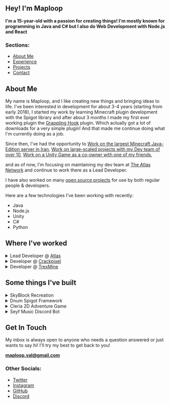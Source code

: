 
## Hey! I'm Maploop
**I'm a 15-year-old with a passion for creating things! I'm mostly known for programming in Java and C# but I also do Web Development with Node.js and React**

### Sections:
- [About Me](#about-me)
- [Experience](#where-ive-worked)
- [Projects](#some-things-ive-built)
- [Contact](#get-in-touch)

## About Me
My name is Maploop, and I like creating new things and bringing ideas to life.
I've been interested in development for about 3-4 years (starting from early 2018),
I started my work by learning Minecraft plugin development with the Spigot library
and after about 3 months I made my first ever working plugin the
[Grappling Hook](https://www.spigotmc.org/resources/grappling-hook-plugin-1-16-plugin.87186/) plugin.
Which actually got a lot of downloads for a very simple plugin! And that made me continue
doing what I'm currently doing as a job.

Since then, I've had the opportunity to
[Work on the largest Minecraft Java-Edition server in Iran](https://trexmine.com/),
[Work on large-scaled projects with my Dev team of over 10](https://github.com/AtlasNetworkDev),
[Work on a Unity Game as a co-owner with one of my friends](https://github.com/GaMeIsNtOvEr),

and as of now, I'm focusing on maintaining my dev team at
[The Atlas Network](https://discord.com/invite/atlasmc)
and continue to work there as a Lead Developer.

I have also worked on many [open source projects](https://github.com/Maploop/Atlas2FA)
for use by both regular people & developers.

Here are a few technologies I’ve been working with recently:
- Java
- Node.js
- Unity
- C#
- Python

## Where I've worked
<details><summary>Lead Developer @ <a href='https://discord.gg/invite/atlasmc'>Atlas</a></summary>
January 2021 - Present

- Communicate and manage multi-disciplinary teams of engineers, designers, producers, and clients on a daily basis
- Work with a variety of different languages, platforms, frameworks, and content management systems such as Java, JSP, JavaScript and Python
- Write modern, performant, maintainable code for a diverse array of client and internal projects
- Contributed to the Atlas2FA API and made our 2FA system easier to work with

</details>

<details><summary>Developer @ <a href='https://github.com/Maploop'>Crackpixel</a></summary>
September 2020 - January 2021

- Worked on multiple Minecraft plugins
- Initiated the first large-scaled project
- Communication with players -- taking in ideas and bug reports
- Handling the backend servers with Perodactyl
  **The server was disbanded due to problems between the owners of the server**

</details>

<details><summary>Developer @ <a href='https://trexmine.com'>TrexMine</a></summary>
January 2021 - April 2021

- Worked on multiple projects
- Worked on a large-scaled custom BedWars project
- Backend database management with MySQL

</details>

## Some things I've built
<details><summary>SkyBlock Recreation</summary>

The best commercial Hypixel SkyBlock Sandbox / Recreation currently available. 
Contains <a href='https://www.youtube.com/watch?v=Ki-pgqXw8mQ'>Gemstones</a>, <a href='https://media.discordapp.net/attachments/830482566136987648/991690240358109195/unknown.png'>70% of Hypixels Items</a>, <a href='https://youtu.be/afpA8XtUrGg'>Dwarven Mines</a>, <a href='https://cdn.discordapp.com/attachments/910234398572564500/987734153602674718/unknown.png'>Guilds</a>, <a href='https://media.discordapp.net/attachments/910234398572564500/933647096744149042/unknown.png'>Auction House</a>,
NPC shops, Quests, Islands, Bazaar and just about everything else!

![recreation](https://user-images.githubusercontent.com/76199586/189074758-14cb31cc-5ff5-4a32-a298-e4e429e5877a.png)

</details>

<details><summary>Dnum Spigot Framework</summary>

A simple framework with pre-made libraries such as Commands, NPCs,
Holograms, SignGUI, Packet Listener, GUI, etc.
Click <a href='https://github.com/Maploop'>here</a> to view the project on github!

</details>

<details><summary>Cleria 2D Adventure Game</summary>

A 2D Game built with pure Java without the use of any libraries!
Cleria is a 2D Adventure Game which is still incomplete, features that are in the game right now consist of:
- Health and attribute system
- Optimized rendering and drawing tiles system
- Entities with AI
- NPC dialogues
- Inventory system, items and collectibles

![image](https://user-images.githubusercontent.com/76199586/189075083-c19b248b-aa02-41fa-8ec7-3242187f2051.png)
![image](https://user-images.githubusercontent.com/76199586/189075170-cc67d4c4-932c-4221-821d-ccc4e7c9a72e.png)
![image](https://user-images.githubusercontent.com/76199586/189075234-2dd4bd21-75ff-47b5-9451-e3ffb43ce57c.png)
![image](https://user-images.githubusercontent.com/76199586/189075284-97e3fd2e-685c-4d0c-a11f-246aead2c328.png)
 
Click <a href='https://github.com/Maploop/Cleria'>here</a> to view the project on github!

</details>

<details><summary>Seyf Music Discord Bot</summary>

Seyf Bot is a discord bot I made using Node.js that plays music using the discord-player library.
This bot was made for a friend's server originally but I decided to publish the code on GitHub for free use.

Click <a href='https://github.com/Maploop/Siefbot'>here</a> to view the project on github!

</details>

## Get In Touch
My inbox is always open to anyone who needs a question answered or just wants to say hi!
I'll try my best to get back to you!

__**maploop.val@gmail.com**__
### Other Socials:
- [Twitter](https://twitter.com/maploop_v)
- [Instagram](https://www.instagram.com/maploop.val)
- [GitHub](https://github.com/Maploop)
- [Discord](https://discord.gg/user/Maploop#1444)
